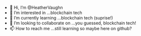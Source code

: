 - 👋 Hi, I’m @HeatherVaughn
- 👀 I’m interested in ...blockchain tech
- 🌱 I’m currently learning ...blockchain tech (suprise!)
- 💞️ I’m looking to collaborate on ...you guessed, blockchain tech!
- 📫 How to reach me ...still learning so maybe here on github? 

<!---
HeatherVaughn/HeatherVaughn is a ✨ special ✨ repository because its `README.md` (this file) appears on your GitHub profile.
You can click the Preview link to take a look at your changes.
--->
